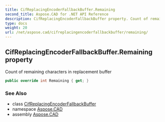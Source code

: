 ```yaml
---
title: CifReplacingEncoderFallbackBuffer.Remaining
second_title: Aspose.CAD for .NET API Reference
description: CifReplacingEncoderFallbackBuffer property. Count of remaining characters in replacement buffer
type: docs
weight: 20
url: /net/aspose.cad/cifreplacingencoderfallbackbuffer/remaining/
---
```

## CifReplacingEncoderFallbackBuffer.Remaining property

Count of remaining characters in replacement buffer

```csharp
public override int Remaining { get; }
```

### See Also

* class [CifReplacingEncoderFallbackBuffer](../)
* namespace [Aspose.CAD](../../cifreplacingencoderfallbackbuffer/)
* assembly [Aspose.CAD](../../../)


